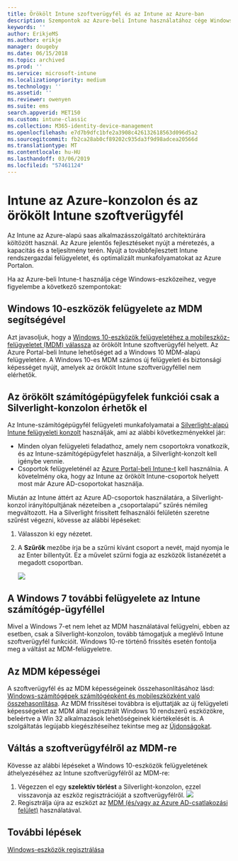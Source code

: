 ```yaml
---
title: Örökölt Intune szoftverügyfél és az Intune az Azure-ban
description: Szempontok az Azure-beli Intune használatához cége Windows-eszközeinek felügyeletéhez.
keywords: ''
author: ErikjeMS
ms.author: erikje
manager: dougeby
ms.date: 06/15/2018
ms.topic: archived
ms.prod: ''
ms.service: microsoft-intune
ms.localizationpriority: medium
ms.technology: ''
ms.assetid: ''
ms.reviewer: owenyen
ms.suite: ems
search.appverid: MET150
ms.custom: intune-classic
ms.collection: M365-identity-device-management
ms.openlocfilehash: e7d7b9dfc1bfe2a3908c426132618563d096d5a2
ms.sourcegitcommit: fb2ca28ab0cf89202c935da3f9d98adcea20566d
ms.translationtype: MT
ms.contentlocale: hu-HU
ms.lasthandoff: 03/06/2019
ms.locfileid: "57461124"
---
```

# <a name="intune-on-azure-console-and-legacy-intune-pc-client"></a>Intune az Azure-konzolon és az örökölt Intune szoftverügyfél

Az Intune az Azure-alapú saas alkalmazásszolgáltató architektúrára költözött használ. Az Azure jelentős fejlesztéseket nyújt a méretezés, a kapacitás és a teljesítmény terén. Nyújt a továbbfejlesztett Intune rendszergazdai felügyeletet, és optimalizált munkafolyamatokat az Azure Portalon. 

Ha az Azure-beli Intune-t használja cége Windows-eszközeihez, vegye figyelembe a következő szempontokat:

## <a name="manage-windows-10-devices-by-using-mdm"></a>Windows 10-eszközök felügyelete az MDM segítségével

Azt javasoljuk, hogy a [Windows 10-eszközök felügyeletéhez a mobileszköz-felügyeletet (MDM) válassza](https://docs.microsoft.com/intune/device-restrictions-windows-10) az örökölt Intune szoftverügyfél helyett. Az Azure Portal-beli Intune lehetőséget ad a Windows 10 MDM-alapú felügyeletére. A Windows 10-es MDM számos új felügyeleti és biztonsági képességet nyújt, amelyek az örökölt Intune szoftverügyféllel nem elérhetők.

## <a name="legacy-pc-client-features-are-only-available-in-the-silverlight-console"></a>Az örökölt számítógépügyfelek funkciói csak a Silverlight-konzolon érhetők el

Az Intune-számítógépügyfél felügyeleti munkafolyamatai a [Silverlight-alapú Intune felügyeleti konzolt](https://manage.microsoft.com/) használják, ami az alábbi következményekkel jár:

- Minden olyan felügyeleti feladathoz, amely nem csoportokra vonatkozik, és az Intune-számítógépügyfelet használja, a Silverlight-konzolt kell igénybe vennie.
- Csoportok felügyeleténél az [Azure Portal-beli Intune-t](https://portal.azure.com/) kell használnia. A követelmény oka, hogy az Intune az örökölt Intune-csoportok helyett most már Azure AD-csoportokat használja. 

Miután az Intune áttért az Azure AD-csoportok használatára, a Silverlight-konzol irányítópultjának nézeteiben a „csoportalapú” szűrés némileg megváltozott. Ha a Silverlight frissített felhasználói felületén szeretne szűrést végezni, kövesse az alábbi lépéseket:

1. Válasszon ki egy nézetet.
2. A **Szűrők** mezőbe írja be a szűrni kívánt csoport a nevét, majd nyomja le az Enter billentyűt. Ez a művelet szűrni fogja az eszközök listanézetét a megadott csoportban.

   ![](media/intune-legacy-pc-client/image01.png)


## <a name="continue-to-manage-windows-7-by-using-intune-pc-client"></a>A Windows 7 további felügyelete az Intune számítógép-ügyféllel

Mivel a Windows 7-et nem lehet az MDM használatával felügyelni, ebben az esetben, csak a Silverlight-konzolon, tovább támogatjuk a meglévő Intune szoftverügyfél funkcióit. Windows 10-re történő frissítés esetén fontolja meg a váltást az MDM-felügyeletre.

## <a name="mdm-capabilities"></a>Az MDM képességei

A szoftverügyfél és az MDM képességeinek összehasonlításához lásd: [Windows-számítógépek számítógépként és mobileszközként való összehasonlítása](pc-management-comparison.md). Az MDM frissítései továbbra is eljuttatják az új felügyeleti képességeket az MDM által regisztrált Windows 10 rendszerű eszközökre, beleértve a Win 32 alkalmazások lehetőségeinek kiértékelését is. A szolgáltatás legújabb kiegészítéseihez tekintse meg az [Újdonságokat](https://docs.microsoft.com/intune/whats-new).

## <a name="switch-from-pc-client-to-mdm"></a>Váltás a szoftverügyfélről az MDM-re

Kövesse az alábbi lépéseket a Windows 10-eszközök felügyeletének áthelyezéséhez az Intune szoftverügyfélről az MDM-re:

1. Végezzen el egy **szelektív törlést** a Silverlight-konzolon, ezzel visszavonja az eszköz regisztrációját a szoftverügyfélről.
  ![](media/intune-legacy-pc-client/image02.png)
2. Regisztrálja újra az eszközt az [MDM (és/vagy az Azure AD-csatlakozási felület)](https://docs.microsoft.com/intune/windows-enroll) használatával. 

## <a name="next-steps"></a>További lépések
[Windows-eszközök regisztrálása](https://docs.microsoft.com/intune/windows-enroll)

 

